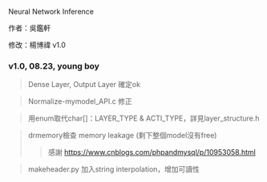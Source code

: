 Neural Network Inference

作者：吳鑑軒 

修改：楊博禕 v1.0

### v1.0, 08.23, young boy
>Dense Layer, Output Layer 確定ok

>Normalize-mymodel_API.c 修正

>用enum取代char[]：LAYER_TYPE & ACTI_TYPE，詳見layer_structure.h

>drmemory檢查 memory leakage (剩下整個model沒有free) 
>>感謝 https://www.cnblogs.com/phpandmysql/p/10953058.html

>makeheader.py 加入string interpolation，增加可讀性

